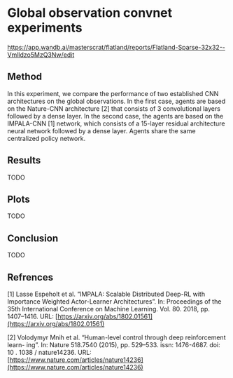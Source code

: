 # Global observation convnet experiments

https://app.wandb.ai/masterscrat/flatland/reports/Flatland-Sparse-32x32--Vmlldzo5MzQ3Nw/edit

## Method

In this experiment, we compare the performance of two established CNN architectures on the global 
observations. In the first case, agents are based on the Nature-CNN architecture [2] that 
consists of 3 convolutional layers followed by a dense layer. In the second case, the 
agents are based on the IMPALA-CNN [1] network, which consists of a 15-layer residual architecture 
neural network followed by a dense layer. Agents share the same centralized
policy network.

## Results

TODO

## Plots

TODO

## Conclusion

TODO

## Refrences

[1] Lasse Espeholt et al. “IMPALA: Scalable Distributed Deep-RL with Importance
Weighted Actor-Learner Architectures”. In: Proceedings of the 35th International
Conference on Machine Learning. Vol. 80. 2018, pp. 1407–1416. URL: [https://arxiv.org/abs/1802.01561](https://arxiv.org/abs/1802.01561)

[2] Volodymyr Mnih et al. “Human-level control through deep reinforcement learn-
ing”. In: Nature 518.7540 (2015), pp. 529–533. issn: 1476-4687. doi: 10 . 1038 /
nature14236. URL: [https://www.nature.com/articles/nature14236](https://www.nature.com/articles/nature14236)


